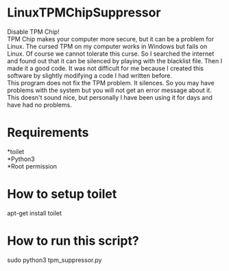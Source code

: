 # LinuxTPMChipSuppressor
Disable TPM Chip!<br/>
TPM Chip makes your computer more secure, but it can be a problem for Linux. The cursed TPM on my computer works in Windows but fails on Linux. Of course we cannot tolerate this curse. So I searched the internet and found out that it can be silenced by playing with the blacklist file. Then I made it a good code. It was not difficult for me because I created this software by slightly modifying a code I had written before.
<br/>
This program does not fix the TPM problem. It silences. So you may have problems with the system but you will not get an error message about it. This doesn't sound nice, but personally I have been using it for days and have had no problems.

# Requirements
 *toilet<br/>
 *Python3<br/>
 *Root permission<br/>
# How to setup toilet
apt-get install toilet
# How to run this script?
sudo python3 tpm_suppressor.py
